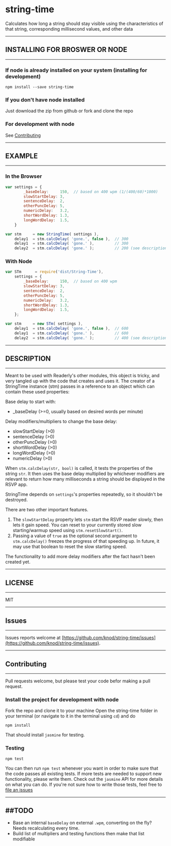 # string-time
Calculates how long a string should stay visible using the characteristics of that string, corresponding millisecond values, and other data

---------
## INSTALLING FOR BROSWER OR NODE
---------

### If node is already installed on your system (installing for development)
```
npm install --save string-time
```

### If you don't have node installed
Just download the zip from github or fork and clone the repo

### For development with node
See [Contributing](#contributing)

---------
## EXAMPLE
---------

### In the Browser
```js
var settings = {
		_baseDelay: 	150,  // based on 400 wpm (1/(400/60)*1000)
		slowStartDelay: 3,
		sentenceDelay: 	2,
		otherPuncDelay: 5,
		numericDelay: 	3.2,
		shortWordDelay: 1.3,
		longWordDelay: 	1.5,
	}

var stm 	= new StringTime( settings ),
	delay1 	= stm.calcDelay( 'gone.', false ),  // 300
	delay1 	= stm.calcDelay( 'gone.' ),  		// 300
	delay2 	= stm.calcDelay( 'gone.' );  		// 200 (see description below for explanation)
```

### With Node
```js
var STm 	 = require('dist/String-Time'),
	settings = {
		_baseDelay: 	150,  // based on 400 wpm
		slowStartDelay: 3,
		sentenceDelay: 	2,
		otherPuncDelay: 5,
		numericDelay: 	3.2,
		shortWordDelay: 1.3,
		longWordDelay: 	1.5,
	};

var stm 	= new STm( settings ),
	delay1 	= stm.calcDelay( 'gone.', false ),  // 600
	delay1 	= stm.calcDelay( 'gone.' ),  		// 600
	delay2 	= stm.calcDelay( 'gone.' );  		// 400 (see description below for explanation)
```

---------
## DESCRIPTION
---------

Meant to be used with Readerly's other modules, this object is tricky, and very tangled up with the code that creates and uses it. The creator of a StringTime instance (stm) passes in a reference to an object which can contain these used properties:

Base delay to start with:

- _baseDelay (>=0, usually based on desired words per minute)

Delay modifiers/multipliers to change the base delay:

- slowStartDelay (>0)
- sentenceDelay (>0)
- otherPuncDelay (>0)
- shortWordDelay (>0)
- longWordDelay (>0)
- numericDelay (>0)

When `stm.calcDelay(str, bool)` is called, it tests the properties of the string `str`. It then uses the base delay multiplied by whichever modifiers are relevant to return how many milliseconds a string should be displayed in the RSVP app.

StringTime depends on `settings`'s properties repeatedly, so it shouldn't be destroyed.

There are two other important features.

1. The `slowStartDelay` property lets `stm` start the RSVP reader slowly, then lets it gain speed. You can reset to your currently stored slow starting/warmup speed using `stm.resetSlowStart()`.
2. Passing a value of `true` as the optional second argument to `stm.calcDelay()` freezes the progress of that speeding up. In future, it may use that boolean to reset the slow starting speed.

The functionality to add more delay modifiers after the fact hasn't been created yet.

---------
## LICENSE
---------

MIT

---------
## Issues
---------

Issues reports welcome at [https://github.com/knod/string-time/issues](https://github.com/knod/string-time/issues).

---------
## Contributing
---------

Pull requests welcome, but please test your code befor making a pull request.

### Install the project for development with node
Fork the repo and clone it to your machine
Open the string-time folder in your terminal (or navigate to it in the terminal using `cd`) and do

```
npm install
```

That should install `jasmine` for testing. 

### Testing
```
npm test
```

You can then run `npm test` whenever you want in order to make sure that the code passes all existing tests. If more tests are needed to support new functionality, please write them. Check out the `jasmine` API for more details on what you can do. If you're not sure how to write those tests, feel free to [file an issues](https://github.com/knod/string-time/issues)

---------
##TODO
---------

- Base an internal `baseDelay` on external `.wpm`, converting on the fly? Needs recalculating every time.
- Build list of multipliers and testing functions then make that list modifiable
